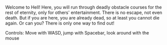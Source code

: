 Welcome to Hell! Here, you will run through deadly obstacle courses for the rest of eternity, only for others' entertainment. There is no escape, not even death. But if you are here, you are already dead, so at least you cannot die again. Or can you? There is only one way to find out!

Controls: Move with WASD, jump with Spacebar, look around with the mouse